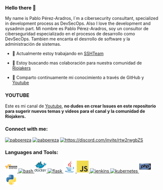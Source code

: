 ### Hello there 👋
My name is Pablo Pérez-Aradros, I´m a cibersecurity consultant, specialized in development process as DevSecOps. Also I love the development and sysadmin part.
Mi nombre es Pablo Pérez-Aradros, soy un consultor de ciberseguridad especializado en el procesos de desarrollo como DevSecOps. Tambien me encanta el desrrollo de software y la administración de sistemas.

- 🔭 Actualmente estoy trabajando en [SSHTeam](sshteam.com)

- 👯 Estoy buscando mas colaboración para nuestra comunidad de [Riojakers](riojakers.com)

- 🤝 Comparto continuamente mi conocimiento a través de GitHub y [Youtube](https://www.youtube.com/channel/UCGfKISiN7usAdxvcGivm_OA)

### YOUTUBE
Este es mi canal de [Youtube](https://www.youtube.com/channel/UCGfKISiN7usAdxvcGivm_OA), **no dudes en crear Issues en este repositorio para sugerir nuevos temas y videos para el canal y la comunidad de Riojakers.**

<h3 align="left">Connect with me:</h3>
<p align="left">
<a href="https://twitter.com/pabpereza" target="blank"><img align="center" src="https://raw.githubusercontent.com/rahuldkjain/github-profile-readme-generator/master/src/images/icons/Social/twitter.svg" alt="pabpereza" height="30" width="40" /></a>
<a href="https://www.youtube.com/c/pabpereza" target="blank"><img align="center" src="https://raw.githubusercontent.com/rahuldkjain/github-profile-readme-generator/master/src/images/icons/Social/youtube.svg" alt="pabpereza" height="30" width="40" /></a>
<a href="https://discord.gg/https://discord.com/invite/rtw2rwgbZS" target="blank"><img align="center" src="https://raw.githubusercontent.com/rahuldkjain/github-profile-readme-generator/master/src/images/icons/Social/discord.svg" alt="https://discord.com/invite/rtw2rwgbZS" height="30" width="40" /></a>
</p>

<h3 align="left">Languages and Tools:</h3>
<p align="left"> <a href="https://aws.amazon.com" target="_blank"> <img src="https://raw.githubusercontent.com/devicons/devicon/master/icons/amazonwebservices/amazonwebservices-original-wordmark.svg" alt="aws" width="40" height="40"/> </a> <a href="https://www.gnu.org/software/bash/" target="_blank"> <img src="https://www.vectorlogo.zone/logos/gnu_bash/gnu_bash-icon.svg" alt="bash" width="40" height="40"/> </a> <a href="https://www.docker.com/" target="_blank"> <img src="https://raw.githubusercontent.com/devicons/devicon/master/icons/docker/docker-original-wordmark.svg" alt="docker" width="40" height="40"/> </a> <a href="https://flask.palletsprojects.com/" target="_blank"> <img src="https://www.vectorlogo.zone/logos/pocoo_flask/pocoo_flask-icon.svg" alt="flask" width="40" height="40"/> </a> <a href="https://www.java.com" target="_blank"> <img src="https://raw.githubusercontent.com/devicons/devicon/master/icons/java/java-original.svg" alt="java" width="40" height="40"/> </a> <a href="https://developer.mozilla.org/en-US/docs/Web/JavaScript" target="_blank"> <img src="https://raw.githubusercontent.com/devicons/devicon/master/icons/javascript/javascript-original.svg" alt="javascript" width="40" height="40"/> </a> <a href="https://www.jenkins.io" target="_blank"> <img src="https://www.vectorlogo.zone/logos/jenkins/jenkins-icon.svg" alt="jenkins" width="40" height="40"/> </a> <a href="https://kubernetes.io" target="_blank"> <img src="https://www.vectorlogo.zone/logos/kubernetes/kubernetes-icon.svg" alt="kubernetes" width="40" height="40"/> </a> <a href="https://www.php.net" target="_blank"> <img src="https://raw.githubusercontent.com/devicons/devicon/master/icons/php/php-original.svg" alt="php" width="40" height="40"/> </a> <a href="https://www.python.org" target="_blank"> <img src="https://raw.githubusercontent.com/devicons/devicon/master/icons/python/python-original.svg" alt="python" width="40" height="40"/> </a> </p>

